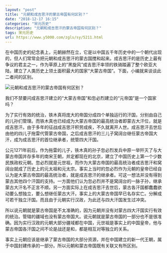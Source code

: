 ```yaml
---
layout: "post"
title: "元朝和成吉思汗的蒙古帝国有何区别？"
date: "2018-12-17 16:15"
categories: "宋元历史"
description: "元朝和成吉思汗的蒙古帝国有何区别？"
tags: 宋元历史
url: https://www.y5000.com/zgls/sy/5211.html
---
```






在中国历史的纪念表上，元朝赫然在立，它是以中国五千年历史中的一个朝代出现的，但人们常常会把元朝和成吉思汗的蒙古国搅和起来。成吉思汗的是历史上最有争议的君主之一，作为草原上的“黑旋风”成吉思汗率领的铁骑踏遍了整个欧亚大陆，建立了人类历史上领土面积最大的国家“大蒙古帝国”。下面，小编就来谈谈此二者间的区别。

![元朝和成吉思汗的蒙古帝国有何区别？](/uploads/allimg/161115/6-161115152I21a.JPG)

我们不禁要问成吉思汗建立的“大蒙古帝国”和忽必烈建立的“元帝国”是一个国家吗？

为了实行有效的统治，铁木真将庞大的帝国分成四个单独运行的汗国，分别由自己的儿孙们管理。而铁木真也已经成为大蒙古帝国的最高统治者即蒙古大汗位，就是成吉思汗。由于多年的征战成吉思汗积劳成疾，不久就离开人世。成吉思汗去世后由他的四儿子拖雷代管蒙古帝国，之后成吉思汗的三儿子窝阔台继任蒙古帝国大汗，成为成吉思汗的首位继承者，统管四大汗国。

公元1271年前后，作为拖雷的儿子，铁木真的孙子忽必烈发兵中原一举歼灭了与大蒙古帝国并存多年的南宋王朝，并定都现在的北京，建立了中国历史上第一个少数民族政权元朝。忽必烈就是元世祖，而作为大蒙古帝国的最高统治者成吉思汗和窝阔台就成了历史上的元太祖和元太宗。事实上当时的忽必烈作为元朝的皇帝已经自认为是大蒙古帝国的最高统治者，就是成吉思汗的继承者。可这一想法并没有得到蒙古其他四个汗国的支持。一方面他们认为忽必烈并不是窝阔台的一脉子孙，继承蒙古大汗名不正言不顺。另一方面实际上在成吉思汗去世后，蒙古各汗国都蠢蠢欲动要么想独立，要么想继任蒙古大汗。事实上的大蒙古帝国早已名存实亡。分解成可若干独立汗国。而且由于元朝实行汉政，为此还与四大汗国发生过冲突。

所以说元朝就是蒙古帝国是不太准确的，因为元朝并没有对蒙古四大汗国实行有效的统治。管辖的疆域也没有蒙古帝国大。说元朝就是蒙古帝国的一部分也不是很准确。因为实行汉政的元朝大部分疆域都在中国，元世祖是事实上的中国皇帝，他与蒙古帝国各汗国之间不论是战还是和，都是相互对等独立的关系。

事实上元朝应该是继承了蒙古帝国的大部分资源，并在中国建立的新一代王朝，属于中国封建传承的一部分。所以元朝和蒙古帝国既有关联又有所区别。
